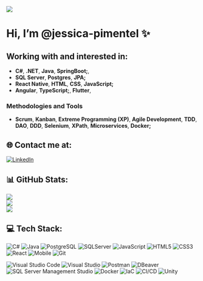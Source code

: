 [![](https://visitcount.itsvg.in/api?id=jessica-pimentel&icon=8&color=5)](https://visitcount.itsvg.in)
# Hi, I’m @jessica-pimentel ✨ 
## Working with and interested in:
- <b>C#</b>, <b>.NET</b>, <b>Java</b>, <b>SpringBoot;</b>, 
- <b>SQL Server</b>, <b>Postgres</b>, <b>JPA;</b>
- <b>React Native</b>, <b>HTML</b>, <b>CSS</b>, <b>JavaScript;</b>
- <b>Angular</b>, <b>TypeScript;</b>, <b>Flutter</b>,

### Methodologies and Tools
- <b>Scrum</b>, <b>Kanban</b>, <b>Extreme Programming (XP)</b>, <b>Agile Development</b>, <b>TDD</b>, <b>DAO</b>, <b>DDD</b>, <b>Selenium</b>, <b>XPath</b>, <b>Microservices</b>, <b>Docker;</b>

## 🌐 Contact me at: 
<!-- Badges de contato -->
<div align="left">
  <a href="https://www.linkedin.com/in/jessica-pimentel96/" target="_blank">
    <img src="https://img.shields.io/badge/-LinkedIn-%230077B5?style=for-the-badge&logo=linkedin&logoColor=white" target="_blank" alt="LinkedIn">
  </a>
  <br>

## 📊 GitHub Stats:
![](https://github-readme-stats.vercel.app/api?username=jessica-pimentel&theme=highcontrast&hide_border=false&include_all_commits=true&count_private=true)<br/>
![](https://github-readme-stats.vercel.app/api/top-langs/?username=jessica-pimentel&theme=highcontrast&hide_border=false&include_all_commits=true&count_private=true&layout=compact)<br/>
![](https://github-readme-streak-stats.herokuapp.com/?user=jessica-pimentel&theme=highcontrast&hide_border=false)

## 💻 Tech Stack:
![C#](https://img.shields.io/badge/C%23-%23239120.svg?style=plastic&logo=c-sharp&logoColor=white) ![Java](https://img.shields.io/badge/Java-%23ED8B00.svg?style=plastic&logo=java&logoColor=white) ![PostgreSQL](https://img.shields.io/badge/PostgreSQL-%23316192.svg?style=plastic&logo=postgresql&logoColor=white) ![SQLServer](https://img.shields.io/badge/SQLServer-%23CC2927.svg?style=plastic&logo=microsoft-sql-server&logoColor=white) ![JavaScript](https://img.shields.io/badge/JavaScript-%23323330.svg?style=plastic&logo=javascript&logoColor=%23F7DF1E) ![HTML5](https://img.shields.io/badge/HTML5-%23E34F26.svg?style=plastic&logo=html5&logoColor=white) ![CSS3](https://img.shields.io/badge/CSS3-%231572B6.svg?style=plastic&logo=css3&logoColor=white) ![React](https://img.shields.io/badge/React-%2320232a.svg?style=plastic&logo=react&logoColor=%2361DAFB) ![Mobile](https://img.shields.io/badge/Mobile-%23000000.svg?style=plastic&logo=android&logoColor=%3CCOLOR%3E) ![Git](https://img.shields.io/badge/Git-%23F05032.svg?style=plastic&logo=git&logoColor=white)

![Visual Studio Code](https://img.shields.io/badge/Visual%20Studio%20Code-%23007ACC.svg?style=plastic&logo=visual-studio-code&logoColor=white) ![Visual Studio](https://img.shields.io/badge/Visual%20Studio-%235C2D91.svg?style=plastic&logo=visual-studio&logoColor=white) ![Postman](https://img.shields.io/badge/Postman-%23FF6C37.svg?style=plastic&logo=postman&logoColor=white) ![DBeaver](https://img.shields.io/badge/DBeaver-%230078D4.svg?style=plastic&logo=dbeaver&logoColor=white) ![SQL Server Management Studio](https://img.shields.io/badge/SSMS-%23CC2927.svg?style=plastic&logo=microsoft-sql-server&logoColor=white) ![Docker](https://img.shields.io/badge/Docker-%230db7ed.svg?style=plastic&logo=docker&logoColor=white) ![IaC](https://img.shields.io/badge/IaC-%2343853D.svg?style=plastic&logo=terraform&logoColor=white) ![CI/CD](https://img.shields.io/badge/CI%2FCD-%2343853D.svg?style=plastic&logo=jenkins&logoColor=white) ![Unity](https://img.shields.io/badge/Unity-%2343853D.svg?style=plastic&logo=Unity&logoColor=white)

</div>

<!---- 📫 How to reach me: <br>
<!---
jessica-pimentel/jessica-pimentel is a ✨ special ✨ repository because its `README.md` (this file) appears on your GitHub profile.
You can click the Preview link to take a look at your changes.
--->
